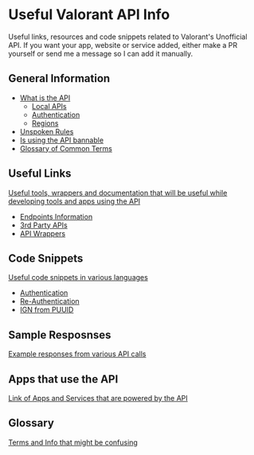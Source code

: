 # Useful Valorant API Info
Useful links, resources and code snippets related to Valorant's Unofficial API. If you want your app, website or service added, either make a PR yourself or send me a message so I can add it manually.

<!-- ## Table Of Contents
  * [General Information](#general-information)
  * [Useful Links](#useful-links)
  * [Code Snippets](#code-snippets)
  * [Apps that use the API](#apps-that-use-the-api) -->

## General Information
- [What is the API](https://github.com/Soneliem/Useful-ValorantAPI-Info/blob/main/whatisit.md)
  - [Local APIs](https://github.com/Soneliem/Useful-ValorantAPI-Info/blob/main/whatisit.md#local-apis-https127001lockfile-port)
  - [Authentication](https://github.com/Soneliem/Useful-ValorantAPI-Info/blob/main/whatisit.md#authentication)
  - [Regions](https://github.com/Soneliem/Useful-ValorantAPI-Info/blob/main/whatisit.md#regions)
- [Unspoken Rules](https://github.com/Soneliem/Useful-ValorantAPI-Info/blob/main/unspokenrules.md)
- [Is using the API bannable](https://github.com/Soneliem/Useful-ValorantAPI-Info/blob/main/isitbannable.md)
- [Glossary of Common Terms](https://github.com/Soneliem/Useful-ValorantAPI-Info/blob/main/glossary.md)

## Useful Links
[Useful tools, wrappers and documentation that will be useful while developing tools and apps using the API](https://github.com/Soneliem/Useful-ValorantAPI-Info/blob/main/usefullinks.md)
- [Endpoints Information](https://github.com/Soneliem/Useful-ValorantAPI-Info/blob/main/usefullinks.md#endpoints-information)
- [3rd Party APIs](https://github.com/Soneliem/Useful-ValorantAPI-Info/blob/main/usefullinks.md#3rd-party-apis)
- [API Wrappers](https://github.com/Soneliem/Useful-ValorantAPI-Info/blob/main/usefullinks.md#api-wrappers)

## Code Snippets
[Useful code snippets in various languages](https://github.com/Soneliem/Useful-ValorantAPI-Info/blob/main/codesnippets.md)
- [Authentication](https://github.com/Soneliem/Useful-ValorantAPI-Info/blob/main/codesnippets.md#authentication)
- [Re-Authentication](https://github.com/Soneliem/Useful-ValorantAPI-Info/blob/main/codesnippets.md#re-authentication)
- [IGN from PUUID](https://github.com/Soneliem/Useful-ValorantAPI-Info/blob/main/codesnippets.md#ign-from-puuid)

## Sample Resposnses
[Example responses from various API calls](https://github.com/Soneliem/Useful-ValorantAPI-Info/blob/main/sampleresponses.md)

## Apps that use the API
[Link of Apps and Services that are powered by the API](https://github.com/Soneliem/Useful-ValorantAPI-Info/blob/main/apps.md)

## Glossary
[Terms and Info that might be confusing](https://github.com/Soneliem/Useful-ValorantAPI-Info/blob/main/glossary.md)
